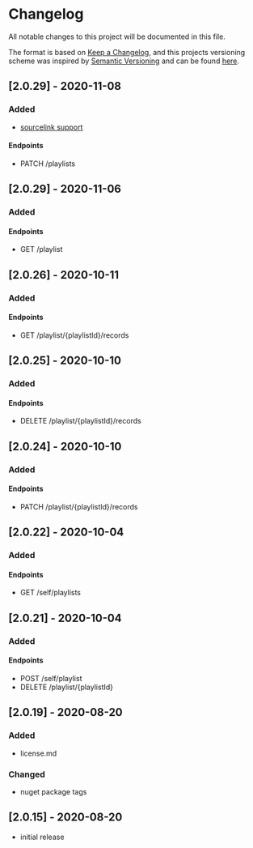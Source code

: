 # Changelog

All notable changes to this project will be documented in this file.

The format is based on [Keep a Changelog](https://keepachangelog.com/en/1.0.0/),
and this projects versioning scheme was inspired by [Semantic Versioning](https://semver.org/spec/v2.0.0.html) and can be found [here](versioning.md).

## [2.0.29] - 2020-11-08

### Added

- [sourcelink support](https://docs.microsoft.com/en-us/dotnet/standard/library-guidance/sourcelink#using-source-link)

#### Endpoints

- PATCH /playlists

## [2.0.29] - 2020-11-06

### Added

#### Endpoints

- GET /playlist

## [2.0.26] - 2020-10-11

### Added

#### Endpoints

- GET /playlist/{playlistId}/records

## [2.0.25] - 2020-10-10

### Added

#### Endpoints

- DELETE /playlist/{playlistId}/records

## [2.0.24] - 2020-10-10

### Added

#### Endpoints

- PATCH /playlist/{playlistId}/records

## [2.0.22] - 2020-10-04

### Added

#### Endpoints

- GET /self/playlists

## [2.0.21] - 2020-10-04

### Added

#### Endpoints

- POST /self/playlist
- DELETE /playlist/{playlistId}

## [2.0.19] - 2020-08-20

### Added

- license.md

### Changed

- nuget package tags

## [2.0.15] - 2020-08-20

- initial release
